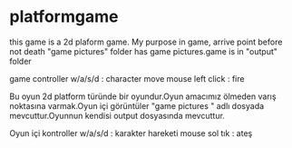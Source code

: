 # platformgame
 this game is a 2d plaform game. My purpose  in game, arrive point before not death "game pictures" folder has game pictures.game is in "output" folder


game controller
w/a/s/d : character move
mouse left click : fire

Bu oyun 2d platform türünde bir oyundur.Oyun amacımız ölmeden varış noktasına varmak.Oyun içi görüntüler "game pictures " adlı dosyada mevcuttur.Oyunnun kendisi output dosyasında mevcuttur.




Oyun içi kontroller
w/a/s/d : karakter hareketi
mouse sol tık : ateş

